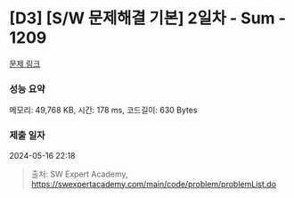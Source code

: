 # [D3] [S/W 문제해결 기본] 2일차 - Sum - 1209 

[문제 링크](https://swexpertacademy.com/main/code/problem/problemDetail.do?contestProbId=AV13_BWKACUCFAYh) 

### 성능 요약

메모리: 49,768 KB, 시간: 178 ms, 코드길이: 630 Bytes

### 제출 일자

2024-05-16 22:18



> 출처: SW Expert Academy, https://swexpertacademy.com/main/code/problem/problemList.do